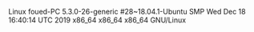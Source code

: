 Linux foued-PC 5.3.0-26-generic #28~18.04.1-Ubuntu SMP Wed Dec 18 16:40:14 UTC 2019 x86_64 x86_64 x86_64 GNU/Linux
